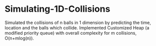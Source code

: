 # Simulating-1D-Collisions
Simulated the collisions of n balls in 1 dimension by predicting the time, location and the balls which collide. 
Implemented Customized Heap (a modified priority queue) with overall complexity for m collisions, O(n+mlog(n)).

